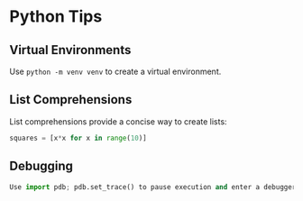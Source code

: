 # Python Tips

## Virtual Environments
Use `python -m venv venv` to create a virtual environment.

## List Comprehensions
List comprehensions provide a concise way to create lists:
```python
squares = [x*x for x in range(10)]
```

## Debugging
```python
Use import pdb; pdb.set_trace() to pause execution and enter a debugger.
```